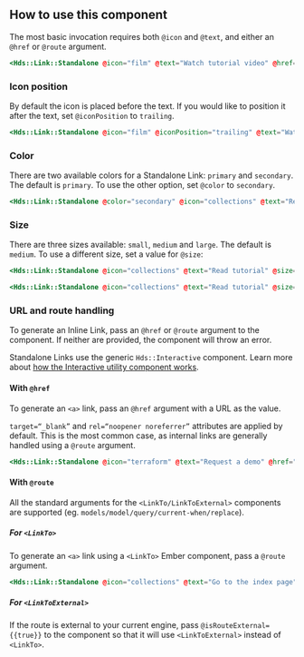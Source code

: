 ## How to use this component

The most basic invocation requires both `@icon` and `@text`, and either an `@href` or `@route` argument.

```handlebars
<Hds::Link::Standalone @icon="film" @text="Watch tutorial video" @href="..." />
```

### Icon position

By default the icon is placed before the text. If you would like to position it after the text, set `@iconPosition` to `trailing`.

```handlebars
<Hds::Link::Standalone @icon="film" @iconPosition="trailing" @text="Watch tutorial video" @href="..." />
```

### Color

There are two available colors for a Standalone Link: `primary` and `secondary`. The default is `primary`. To use the other option, set `@color` to `secondary`.

```handlebars
<Hds::Link::Standalone @color="secondary" @icon="collections" @text="Read tutorial" @href="..." />
```  

### Size

There are three sizes available: `small`, `medium` and `large`. The default is `medium`. To use a different size, set a value for `@size`:

```handlebars
<Hds::Link::Standalone @icon="collections" @text="Read tutorial" @size="small" @href="..." />
```

```handlebars
<Hds::Link::Standalone @icon="collections" @text="Read tutorial" @size="large" @href="..." />
```

### URL and route handling

To generate an Inline Link, pass an `@href` or `@route` argument to the component. If neither are provided, the component will throw an error.

Standalone Links use the generic `Hds::Interactive` component. Learn more about [how the Interactive utility component works](/utilities/interactive/).

#### With `@href`

To generate an `<a>` link, pass an `@href` argument with a URL as the value. 

`target=“_blank”` and `rel=“noopener noreferrer”` attributes are applied by default. This is the most common case, as internal links are generally handled using a `@route` argument. 

```handlebars
<Hds::Link::Standalone @icon="terraform" @text="Request a demo" @href="https://www.hashicorp.com/request-demo/terraform" />
```

#### With `@route`

All the standard arguments for the `<LinkTo/LinkToExternal>` components are supported (eg. `models/model/query/current-when/replace`).

##### For `<LinkTo>`

To generate an `<a>` link using a `<LinkTo>` Ember component, pass a `@route` argument. 

```handlebars
<Hds::Link::Standalone @icon="collections" @text="Go to the index page" @route="my.page.route" @model="my.page.model" />
```

##### For `<LinkToExternal>`

If the route is external to your current engine, pass `@isRouteExternal={{true}}` to the component so that it will use `<LinkToExternal>` instead of `<LinkTo>`.